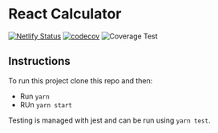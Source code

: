 # React Calculator

[![Netlify Status](https://api.netlify.com/api/v1/badges/c5d34d76-8293-4dc5-86e7-83894a8e0749/deploy-status)](https://app.netlify.com/sites/hardcore-booth-344200/deploys)
[![codecov](https://codecov.io/gh/RemeJuan/react-calc/branch/master/graph/badge.svg?token=PZ8IKJEW6A)](https://codecov.io/gh/RemeJuan/react-calc)
![Coverage Test](https://github.com/RemeJuan/react-calc/workflows/Coverage%20Test/badge.svg)

## Instructions

To run this project clone this repo and then:

* Run `yarn`
* RUn `yarn start`

Testing is managed with jest and can be run using `yarn test`.